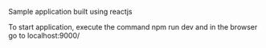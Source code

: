 Sample application built using reactjs


To start application, execute the command npm run dev and in the browser go to localhost:9000/